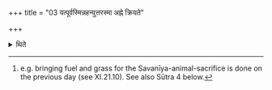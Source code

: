 +++
title = "03 यत्पूर्वस्मिन्नहन्युत्तरस्मा अह्ने क्रियते"

+++

<details><summary>थिते</summary>

3. Whatever one does on the previous day for the sake of the next day,[^1] one connects the day (to the next day) by means of it; one thereby makes the sacrifice continuous.  


[^1]: e.g. bringing fuel and grass for the Savanīya-animal-sacrifice is done on the previous day (see XI.21.10). See also Sūtra 4 below.  

</details>
